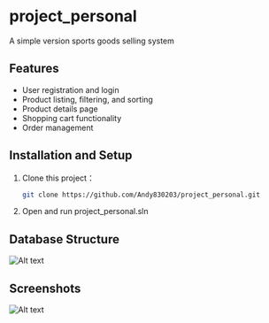 # project_personal
A simple version sports goods selling system

## Features
- User registration and login
- Product listing, filtering, and sorting
- Product details page
- Shopping cart functionality
- Order management

## Installation and Setup
1. Clone this project：
   ```bash
   git clone https://github.com/Andy830203/project_personal.git
2. Open and run project_personal.sln

## Database Structure
![Alt text](sql_structure.png)

## Screenshots
![Alt text](screenshot01.png)


